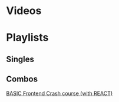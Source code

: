 # Videos


# Playlists

## Singles

## Combos
[BASIC Frontend Crash course (with REACT)](https://www.contributor-covenant.org/version/2/0/code_of_conduct.html)
